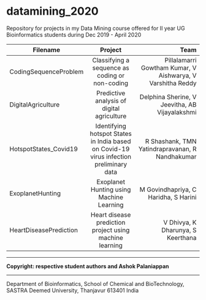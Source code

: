 # datamining_2020
Repository for projects in my Data Mining course offered for II year UG Bioinformatics students during Dec 2019 - April 2020

| Filename   | Project       	|  Team |
| ------------- |:-------------:| -----:|
| CodingSequenceProblem | Classifying a sequence as coding or non-coding      | Pillalamarri Gowtham Kumar, V Aishwarya, V Varshitha Reddy    |
| DigitalAgriculture  | Predictive analysis of digital agriculture      |  Delphina Sherine, V Jeevitha, AB Vijayalakshmi  |
| HotspotStates_Covid19      | Identifying hotspot States in India based on Covid-19 virus infection preliminary data  | R Shashank, TMN Yatindrapravanan, R Nandhakumar |
| ExoplanetHunting       | Exoplanet Hunting using Machine Learning      |   M Govindhapriya, C Haridha, S Harini |
| HeartDiseasePrediction | Heart disease prediction project using machine learning  |   V Dhivya, K Dharunya, S Keerthana |

---
__Copyright: respective student authors and Ashok Palaniappan__
___
Department of Bioinformatics,
School of Chemical and BioTechnology,
SASTRA Deemed University, Thanjavur 613401
India
